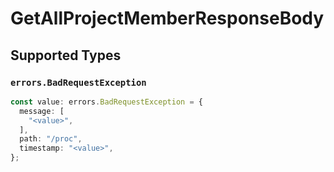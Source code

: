 # GetAllProjectMemberResponseBody


## Supported Types

### `errors.BadRequestException`

```typescript
const value: errors.BadRequestException = {
  message: [
    "<value>",
  ],
  path: "/proc",
  timestamp: "<value>",
};
```

